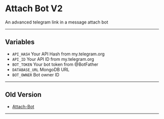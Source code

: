 # Attach Bot V2
An advanced telegram link in a message attach bot

---

## Variables

- `API_HASH` Your API Hash from my.telegram.org
- `API_ID` Your API ID from my.telegram.org
- `BOT_TOKEN` Your bot token from @BotFather
- `DATABASE_URL` MongoDB URL
- `BOT_OWNER` Bot owner ID

---

## Old Version

- [Attach-Bot](https://github.com/FayasNoushad/Attach-Bot)

---
